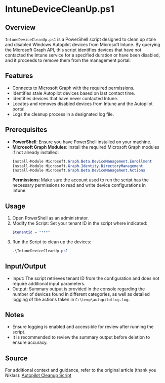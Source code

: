 # IntuneDeviceCleanUp.ps1

## Overview
`IntuneDeviceCleanUp.ps1` is a PowerShell script designed to clean up stale and disabled Windows Autopilot devices from Microsoft Intune. By querying the Microsoft Graph API, this script identifies devices that have not contacted the Intune service for a specified duration or have been disabled, and it proceeds to remove them from the management portal.

## Features
- Connects to Microsoft Graph with the required permissions.
- Identifies stale Autopilot devices based on last contact time.
- Identifies devices that have never contacted Intune.
- Locates and removes disabled devices from Intune and the Autopilot portal.
- Logs the cleanup process in a designated log file.

## Prerequisites
- **PowerShell**: Ensure you have PowerShell installed on your machine.
- **Microsoft Graph Modules**: Install the required Microsoft Graph modules if not already installed:
  ```powershell
  Install-Module Microsoft.Graph.Beta.DeviceManagement.Enrollment
  Install-Module Microsoft.Graph.Identity.DirectoryManagement
  Install-Module Microsoft.Graph.Beta.DeviceManagement.Actions
  ```
  **Permissions**: Make sure the account used to run the script has the necessary permissions to read and write device configurations in Intune.

## Usage
1.  Open PowerShell as an administrator.
2.  Modify the Script: Set your tenant ID in the script where indicated:
    ```powershell
    $tenantid = "***"
    ```
3.  Run the Script to clean up the devices:
    ```powershell
    .\IntuneDeviceCleanUp.ps1
    ```

## Input/Output
- Input: The script retrieves tenant ID from the configuration and does not require additional input parameters.
- Output: Summary output is provided in the console regarding the number of devices found in different categories, as well as detailed logging of the actions taken in `C:\temp\autopilotlog.log`.

## Notes
- Ensure logging is enabled and accessible for review after running the script.
- It is recommended to review the summary output before deletion to ensure accuracy.

## Source
For additional context and guidance, refer to the original article (thank you Niklas): [Autopilot Cleanup Script](https://niklastinner.medium.com/autopilot-cleanup-script-e29c98a71aa6)
